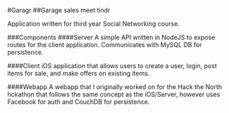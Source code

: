 #Garagr
##Garage sales meet tindr


Application written for third year Social Networking course.

###Components
####Server
A simple API written in NodeJS to expose routes for the client application. Communicates with MySQL DB for persistence.

####Client
iOS application that allows users to create a user, login, post items for sale, and make offers on existing items.

####Webapp
A webapp that I originally worked on for the Hack the North hckathon that follows the same concept as the iOS/Server, however uses Facebook for auth and CouchDB for persistence.
